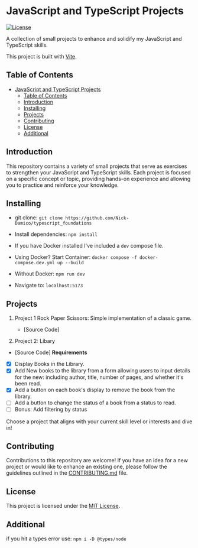 # JavaScript and TypeScript Projects

[![License](https://img.shields.io/badge/license-MIT-blue.svg)](https://github.com/your-username/repo-name/blob/main/LICENSE)

A collection of small projects to enhance and solidify my JavaScript and TypeScript skills.

This project is built with [Vite](https://vitejs.dev/).

## Table of Contents

- [JavaScript and TypeScript Projects](#javascript-and-typescript-projects)
  - [Table of Contents](#table-of-contents)
  - [Introduction](#introduction)
  - [Installing](#installing)
  - [Projects](#projects)
  - [Contributing](#contributing)
  - [License](#license)
  - [Additional](#additional)

## Introduction

This repository contains a variety of small projects that serve as exercises to strengthen your JavaScript and TypeScript skills. Each project is focused on a specific concept or topic, providing hands-on experience and allowing you to practice and reinforce your knowledge.

## Installing

- git clone: `git clone https://github.com/Nick-Damico/typescript_foundations`

- Install dependencies: `npm install`

- If you have Docker installed I've included a `dev` compose file.

- Using Docker? Start Container: `docker compose -f docker-compose.dev.yml up --build`

- Without Docker: `npm run dev`

- Navigate to: `localhost:5173`

## Projects

1. Project 1 Rock Paper Scissors: Simple implementation of a classic game.

   - [Source Code]

2. Project 2: Libary

- [Source Code]
  **Requirements**
- [x] Display Books in the Library.
- [x] Add New books to the library from a form allowing users to input details for the new: including author, title, number of pages, and whether it's been read.
- [x] Add a button on each book's display to remove the book from the library.
- [ ] Add a button to change the status of a book from a status to read.
- [ ] Bonus: Add filtering by status

Choose a project that aligns with your current skill level or interests and dive in!

## Contributing

Contributions to this repository are welcome! If you have an idea for a new project or would like to enhance an existing one, please follow the guidelines outlined in the [CONTRIBUTING.md](CONTRIBUTING.md) file.

## License

This project is licensed under the [MIT License](LICENSE).

## Additional

if you hit a types error use: `npm i -D @types/node`
